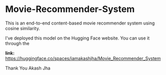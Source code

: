 # Movie-Recommender-System
This is an end-to-end content-based movie recommender system using cosine similarity. 

I've deployed this model on the Hugging Face website. You can use it through the 

**link:** https://huggingface.co/spaces/iamakashjha/Movie_Recommender_System

Thank You
Akash Jha

